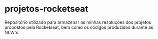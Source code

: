 # projetos-rocketseat
Repositório utilizado para armazenar as minhas resoluções dos projetos propostos pela Rocketseat, bem como os códigos produzidos durante as NLW's.

